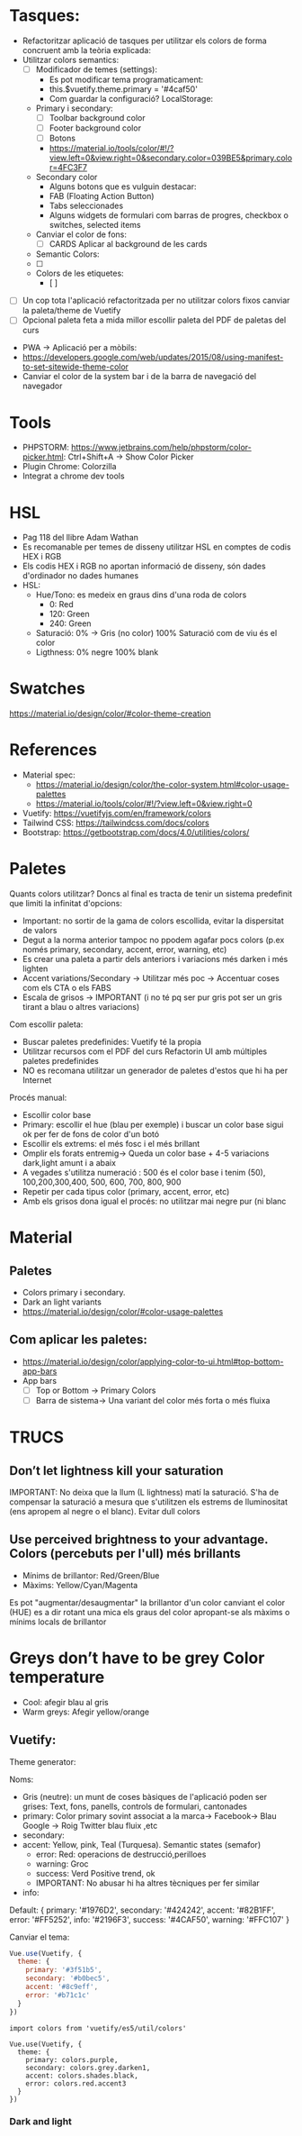 # Tasques:

- Refactoritzar aplicació de tasques per utilitzar els colors de forma concruent amb la teòria explicada:
- Utilitzar colors semantics:
  - [ ] Modificador de temes (settings):
    - Es pot modificar tema programaticament:
    - this.$vuetify.theme.primary = '#4caf50'
    - Com guardar la configuració? LocalStorage: 
  - Primary i secondary: 
    - [ ] Toolbar background color
    - [ ] Footer background color
    - [ ] Botons
    - https://material.io/tools/color/#!/?view.left=0&view.right=0&secondary.color=039BE5&primary.color=4FC3F7
  - Secondary color
    - Alguns botons que es vulguin destacar: 
    - FAB (Floating Action Button)
    - Tabs seleccionades
    - Alguns widgets de formulari com barras de progres, checkbox o switches, selected items
  - Canviar el color de fons:
    - [ ] CARDS Aplicar al background de les cards
  - Semantic Colors:
   - [ ]
  - Colors de les etiquetes:
    - [ ] 
-  [ ] Un cop tota l'aplicació refactoritzada per no utilitzar colors fixos canviar la paleta/theme de Vuetify    
 -  [ ] Opcional paleta feta a mida millor escollir paleta del PDF de paletas del curs
- PWA -> Aplicació per a mòbils:
 - https://developers.google.com/web/updates/2015/08/using-manifest-to-set-sitewide-theme-color
 - Canviar el color de la system bar i de la barra de navegació del navegador 
 
# Tools

- PHPSTORM: https://www.jetbrains.com/help/phpstorm/color-picker.html: Ctrl+Shift+A -> Show Color Picker
- Plugin Chrome: Colorzilla
- Integrat a chrome dev tools

# HSL

- Pag 118 del llibre Adam Wathan
- Es recomanable per temes de disseny utilitzar HSL en comptes de codis HEX i RGB
- Els codis HEX i RGB no aportan informació de disseny, són dades d'ordinador no dades humanes
- HSL:
  - Hue/Tono: es medeix en graus dins d'una roda de colors
    - 0: Red
    - 120: Green
    - 240: Green
  - Saturació: 0% -> Gris (no color) 100% Saturació com de viu és el color
  - Ligthness: 0% negre 100% blank  

# Swatches

https://material.io/design/color/#color-theme-creation

# References

- Material spec: 
  - https://material.io/design/color/the-color-system.html#color-usage-palettes
  - https://material.io/tools/color/#!/?view.left=0&view.right=0
- Vuetify: https://vuetifyjs.com/en/framework/colors
- Tailwind CSS: https://tailwindcss.com/docs/colors
- Bootstrap: https://getbootstrap.com/docs/4.0/utilities/colors/

# Paletes

Quants colors utilitzar? Doncs al final es tracta de tenir un sistema predefinit que limiti la infinitat d'opcions:

- Important: no sortir de la gama de colors escollida, evitar la dispersitat de valors
- Degut a la norma anterior tampoc no ppodem agafar pocs colors (p.ex només primary, secondary, accent, error, warning, etc)
- Es crear una paleta a partir dels anteriors i variacions més darken i més lighten 
- Accent variations/Secondary -> Utilitzar més poc -> Accentuar coses com els CTA o els FABS
- Escala de grisos -> IMPORTANT (i no té pq ser pur gris pot ser un gris tirant a blau o altres variacions) 

Com escollir paleta:
- Buscar paletes predefinides: Vuetify té la propia
- Utilitzar recursos com el PDF del curs Refactorin UI amb múltiples paletes predefinides
- NO es recomana utilitzar un generador de paletes d'estos que hi ha per Internet

Procés manual:
- Escollir color base
- Primary: escollir el hue (blau per exemple) i buscar un color base sigui ok per fer de fons de color d'un botó
- Escollir els extrems: el més fosc i el més brillant
- Omplir els forats entremig-> Queda un color base + 4-5 variacions dark,light amunt i a abaix
- A vegades s'utilitza numeració : 500 és el color base i tenim (50), 100,200,300,400, 500, 600, 700, 800, 900
- Repetir per cada tipus color (primary, accent, error, etc)
- Amb els grisos dona igual el procés: no utilitzar mai negre pur (ni blanc

# Material

## Paletes

- Colors primary i secondary.
- Dark an light variants
- https://material.io/design/color/#color-usage-palettes

## Com aplicar les paletes:
- https://material.io/design/color/applying-color-to-ui.html#top-bottom-app-bars
- App bars
  - [ ] Top or Bottom -> Primary Colors
  - [ ] Barra de sistema-> Una variant del color més forta o més fluixa

# TRUCS

## Don’t let lightness kill your saturation

IMPORTANT: No deixa que la llum (L lightness) matí la saturació. S'ha de compensar la saturació a mesura que s'utilitzen
els estrems de lluminositat (ens apropem al negre o el blanc). Evitar dull colors

## Use perceived brightness to your advantage. Colors (percebuts per l'ull) més brillants

- Mínims de brillantor: Red/Green/Blue
- Màxims: Yellow/Cyan/Magenta

Es pot "augmentar/desaugmentar" la brillantor d'un color canviant el color (HUE) es a dir rotant una mica els graus del 
color apropant-se als màxims o mínims locals de brillantor

# Greys don’t have to be grey Color temperature

- Cool: afegir blau al gris
- Warm greys: Afegir yellow/orange

## Vuetify:

Theme generator: 

Noms:
- Gris (neutre): un munt de coses bàsiques de l'aplicació poden ser grises: Text, fons, panells, controls de formulari, cantonades
- primary: Color primary sovint associat a la marca-> Facebook-> Blau Google -> Roig Twitter blau fluix ,etc   
- secondary:
- accent: Yellow, pink, Teal (Turquesa). Semantic states (semafor)
  - error: Red: operacions de destrucció,perilloes
  - warning: Groc
  - success: Verd Positive trend, ok 
  - IMPORTANT: No abusar hi ha altres tècniques per fer similar
- info: 


Default:
{
  primary: '#1976D2',
  secondary: '#424242',
  accent: '#82B1FF',
  error: '#FF5252',
  info: '#2196F3',
  success: '#4CAF50',
  warning: '#FFC107'
}

Canviar el tema:

```javascript
Vue.use(Vuetify, {
  theme: {
    primary: '#3f51b5',
    secondary: '#b0bec5',
    accent: '#8c9eff',
    error: '#b71c1c'
  }
})
```

```
import colors from 'vuetify/es5/util/colors'

Vue.use(Vuetify, {
  theme: {
    primary: colors.purple,
    secondary: colors.grey.darken1,
    accent: colors.shades.black,
    error: colors.red.accent3
  }
})
```

### Dark and light
